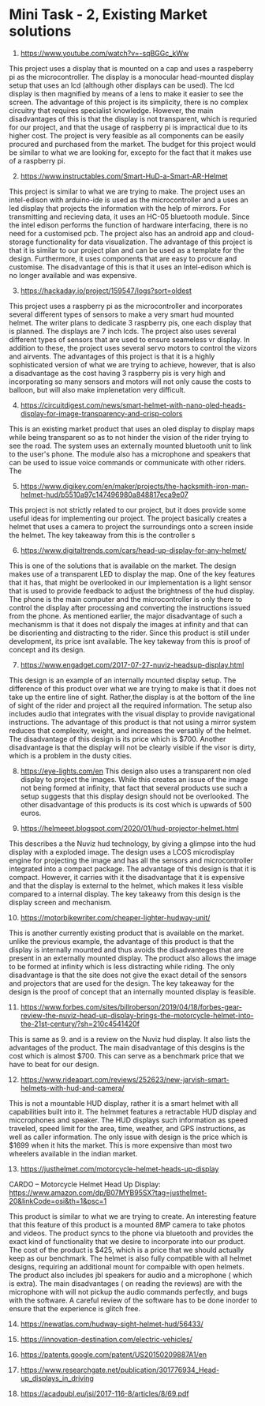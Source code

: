 # Mini Task - 2, Existing Market solutions 


1. https://www.youtube.com/watch?v=-sqBGGc_kWw
  
This project uses a display that is mounted on a cap and uses a raspeberry pi as the microcontroller. The display is a monocular head-mounted display setup that uses an lcd (although other displays can be used). The lcd display is then magnified by means of a lens to make it easier to see the screen. The advantage of this project is its simplicity, there is no complex circuitry that requires specialist knowledge. However, the main disadvantages of this is that the display is not transparent, which is requried for our project, and that the usage of raspberry pi is impractical due to its higher cost. The project is very feasible as all components can be easily procured and purchased from the market. The budget for this project would be similar to what we are looking for, excepto for the fact that it makes use of a raspberry pi.

2. https://www.instructables.com/Smart-HuD-a-Smart-AR-Helmet

This project is similar to what we are trying to make. The project uses an intel-edison with arduino-ide is used as the microcontroller and a uses an led display that projects the information with the help of mirrors. For transmitting and recieving data, it uses an HC-05 bluetooth module. Since the intel edison performs the function of hardware interfacing, there is no need for a customised pcb. The project also has an android app and cloud-storage functionality for data visualization. The advantage of this project is that it is similar to our project plan and can be used as a template for the design. Furthermore, it uses components that are easy to procure and customise. The disadvantage of this is that it uses an Intel-edison which is no longer available and was expensive. 


3. https://hackaday.io/project/159547/logs?sort=oldest

This project uses a raspberry pi as the microcontroller and incorporates several different types of sensors to make a very smart hud mounted helmet. The writer plans to dedicate 3 raspberry pis, one each display that is planned. The displays are 7 inch lcds. The project also uses several different types of sensors that are used to ensure seameless vr display. In addition to these, the project uses several servo motors to control the vizors and airvents. The advantages of this project is that it is a highly sophisticated version of what we are trying to achieve, however, that is also a disadvantage as the cost having 3 raspberry pis is very high and incorporating so many sensors and motors will not only cause the costs to balloon, but will also make implenetation very difficult. 

4. https://circuitdigest.com/news/smart-helmet-with-nano-oled-heads-display-for-image-transparency-and-crisp-colors

This is an existing market product that uses an oled display to display maps while being transparent so as to not hinder the vision of the rider trying to see the road. The system uses an externally mounted bluetooth unit to link to the user's phone. The module also has a microphone and speakers that can be used to issue voice commands or communicate with other riders. The


5. https://www.digikey.com/en/maker/projects/the-hacksmith-iron-man-helmet-hud/b5510a97c147496980a848817eca9e07

This project is not strictly related to our project, but it does provide some useful ideas for implementing our project. The project basically creates a helmet that uses a camera to project the surroundings onto a screen inside the helmet. The key takeaway from this is the controller s

6. https://www.digitaltrends.com/cars/head-up-display-for-any-helmet/

This is one of the solutions that is available on the market. The design makes use of a transparent LED to display the map. One of the key features that it has, that might be overlooked in our implementation is a light sensor that is used to provide feedback to adjust the brightness of the hud display. The phone is the main computer and the microcontroller is only there to control the display after processing and converting the instructions issued from the phone. As mentioned earlier, the major disadvantage of such a mechanismm is that it does not dispaly the images at infinity and that can be disorienting and distracting to the rider. Since this product is still under development, its price isnt available.  The key takeway from this is proof of concept and its design.

7. https://www.engadget.com/2017-07-27-nuviz-headsup-display.html

This design is an example of an internally mounted display setup. The difference of this product over what we are trying to make is that it does not take up the entire line of sight. Rather,the display is at the bottom of the line of sight of the rider and project all the required information. The setup also includes audio that integrates with the visual display to provide navigational instructions. The advantage of this product is that not using a mirror system reduces that complexity, weight, and increases the versatily of the helmet. The disadvantage of this design is its price which is $700. Another disadvantage is that the display will not be clearly visible if the visor is dirty, which is a problem in the dusty cities. 


8.  https://eye-lights.com/en
This design also uses a transparent non oled display to project the images. While this creates an issue of the image not being formed at infinity, that fact that several products use such a setup suggests that this display design should not be overlooked. The other disadvantage of this products is its cost which is upwards of 500 euros.


9.  https://helmeeet.blogspot.com/2020/01/hud-projector-helmet.html

This describes a the Nuviz hud technology, by giving a glimpse into the hud display with a exploded image. The design uses a LCOS microdisplay engine for projecting the image and has all the sensors and microcontroller integrated into a compact package. The advantage of this design is that it is compact. However, it carries with it the disadvantage that it is expensive and that the display is external to the helmet, which makes it less visible compared to a internal display. The key takeawy from this design is the display screen and mechanism. 

10.  https://motorbikewriter.com/cheaper-lighter-hudway-unit/

This is another currently existing product that is available on the market. unlike the previous example, the advantage of this product is that the display is internally mounted and thus avoids the disadvanteges that are present in an externally mounted display. The product also allows the image to be formed at infinity which is less distracting while riding. The only disadvantage is that the site does not give the exact detail of the sensors and projectors that are used for the design. The key takeaway for the design is the proof of concept that an internally mounted display is feasible.

11.  https://www.forbes.com/sites/billroberson/2019/04/18/forbes-gear-review-the-nuviz-head-up-display-brings-the-motorcycle-helmet-into-the-21st-century/?sh=210c4541420f

This is same as 9. and is a review on the Nuviz hud display. It also lists the advantages of the product. The main disadvantage of this desgins is the cost which is almost $700. This can serve as a benchmark price that we have to beat for our design. 


12. https://www.rideapart.com/reviews/252623/new-jarvish-smart-helmets-with-hud-and-camera/

This is not a mountable HUD display, rather it is a smart helmet with all capabilities built into it. The helmmet features a retractable HUD display and miccrophones and speaker.  The HUD displays such information as speed traveled, speed limit for the area, time, weather, and GPS instructions, as well as caller information. The only issue with design is the price which is $1699 when it hits the market. This is more expensive than most two wheelers available in the indian market. 

13. https://justhelmet.com/motorcycle-helmet-heads-up-display
  

 CARDO – Motorcycle Helmet Head Up Display:
 https://www.amazon.com/dp/B07MYB95SX?tag=justhelmet-20&linkCode=osi&th=1&psc=1
  
  
  This product is similar to what we are trying to create. An interesting feature that this feature of this product is a mounted 8MP camera to take photos and videos. The product syncs to the phone via bluetooth and provides the exact kind of functionality that we desire to incorporate into our product. The cost of the product is $425, which is a price that we should actually keep as our benchmark. The helmet is also fully compatible with all helmet designs, requiring an additional mount for compaible with open helmets. The product also includes jbl speakers for audio and a microphone ( which is extra). The main disadvantages ( on reading the reviews) are with the microphone with will not pickup the audio commands perfectly, and bugs with the software. A careful review of the software has to be done inorder to ensure that the experience is glitch free.
  
  




14. https://newatlas.com/hudway-sight-helmet-hud/56433/


15. https://innovation-destination.com/electric-vehicles/


16. https://patents.google.com/patent/US20150209887A1/en

17. https://www.researchgate.net/publication/301776934_Head-up_displays_in_driving

18. https://acadpubl.eu/jsi/2017-116-8/articles/8/69.pdf

